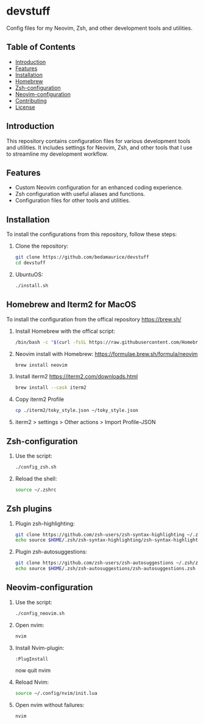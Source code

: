 # devstuff

Config files for my Neovim, Zsh, and other development tools and utilities.

## Table of Contents
- [Introduction](#introduction)
- [Features](#features)
- [Installation](#installation)
- [Homebrew](#homebrew)
- [Zsh-configuration](#Zsh-configuration)
- [Neovim-configuration](#Neovim-configuration)
- [Contributing](#contributing)
- [License](#license)

## Introduction
This repository contains configuration files for various development tools and utilities. It includes settings for Neovim, Zsh, and other tools that I use to streamline my development workflow.

## Features
- Custom Neovim configuration for an enhanced coding experience.
- Zsh configuration with useful aliases and functions.
- Configuration files for other tools and utilities.

## Installation
To install the configurations from this repository, follow these steps:

1. Clone the repository:
   ```sh
   git clone https://github.com/bedamaurice/devstuff
   cd devstuff
    ```
2. UbuntuOS:
   ```sh
   ./install.sh
    ```
## Homebrew and Iterm2 for MacOS
To install the configuration from the offical repository https://brew.sh/

1. Install Homebrew with the offical script:
   ```sh
   /bin/bash -c "$(curl -fsSL https://raw.githubusercontent.com/Homebrew/install/HEAD/install.sh)"
    ```
2. Neovim install with Homebrew:
   https://formulae.brew.sh/formula/neovim
   ```sh
   brew install neovim
   ```
3. Install iterm2
   https://iterm2.com/downloads.html
   ```sh
   brew install --cask iterm2
   ```
4. Copy iterm2 Profile
   ```sh
   cp ./iterm2/toky_style.json ~/toky_style.json
   ```
5. iterm2 > settings > Other actions > Import Profile-JSON

## Zsh-configuration

1. Use the script:
   ```sh
   ./config_zsh.sh
    ```
2. Reload the shell:
   ```sh
   source ~/.zshrc
   ```
## Zsh plugins

1. Plugin zsh-highlighting:
   ```sh
   git clone https://github.com/zsh-users/zsh-syntax-highlighting ~/.zsh/zsh-syntax-highlighting
   echo source $HOME/.zsh/zsh-syntax-highlighting/zsh-syntax-highlighting.zsh >> ~/.zshrc
   ```

2. Plugin zsh-autosuggestions:
   ```sh
   git clone https://github.com/zsh-users/zsh-autosuggestions ~/.zsh/zsh-autosuggestions
   echo source $HOME/.zsh/zsh-autosuggestions/zsh-autosuggestions.zsh >> ~/.zshrc
   ```

## Neovim-configuration

1. Use the script:
   ```sh
   ./config_neovim.sh
    ```
2. Open nvim:
   ```sh
   nvim
    ```
3. Install Nvim-plugin:
   ```sh
   :PlugInstall
   ```
   now quit nvim

4. Reload Nvim:
   ```sh
   source ~/.config/nvim/init.lua
   ```
5. Open nvim without failures:
   ```sh
   nvim
   ```
